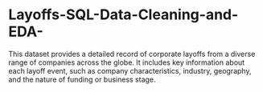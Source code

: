 # Layoffs-SQL-Data-Cleaning-and-EDA-
This dataset provides a detailed record of corporate layoffs from a diverse range of companies across the globe. It includes key information about each layoff event, such as company characteristics, industry, geography, and the nature of funding or business stage.
